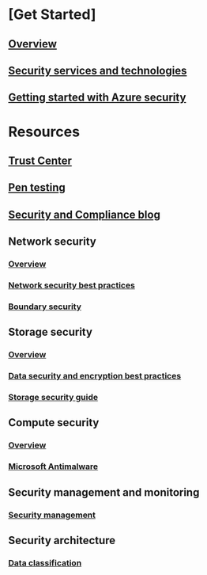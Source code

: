 # [Get Started]
## [Overview](security-get-started-overview.md)
## [Security services and technologies](azure-security-services-technologies.md)
## [Getting started with Azure security](azure-security-getting-started.md)

# Resources
## [Trust Center](security-microsoft-trust-center.md)
## [Pen testing](azure-security-pen-testing.md)
## [Security and Compliance blog](http://blogs.msdn.com/b/azuresecurity/)

## Network security
### [Overview](security-network-overview.md)
### [Network security best practices](azure-security-network-security-best-practices.md)
### [Boundary security](../best-practices-network-security.md)

## Storage security
### [Overview](security-storage-overview.md)
### [Data security and encryption best practices](azure-security-data-encryption-best-practices.md)
### [Storage security guide](../storage/storage-security-guide.md)

## Compute security
### [Overview](security-virtual-machines-overview.md)
### [Microsoft Antimalware](azure-security-antimalware.md)

## Security management and monitoring
### [Security management](azure-security-management.md)

## Security architecture
### [Data classification](azure-security-data-classification.md)
